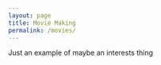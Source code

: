 ```yaml
---
layout: page
title: Movie Making 
permalink: /movies/
---
```


Just an example of maybe an interests thing

